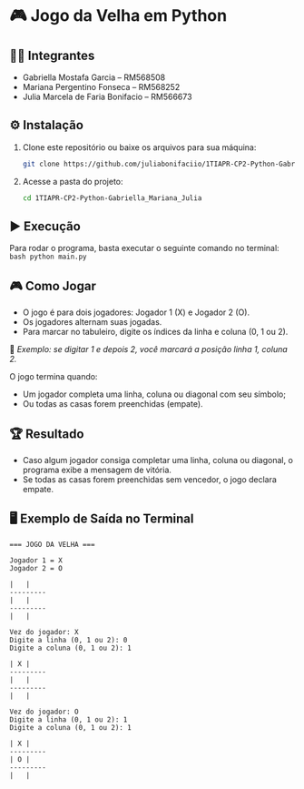 # 🎮 Jogo da Velha em Python

## 👩‍💻 Integrantes
- Gabriella Mostafa Garcia – RM568508  
- Mariana Pergentino Fonseca – RM568252  
- Julia Marcela de Faria Bonifacio – RM566673  

## ⚙️ Instalação

1. Clone este repositório ou baixe os arquivos para sua máquina:
   ```bash
   git clone https://github.com/juliabonifaciio/1TIAPR-CP2-Python-Gabriella_Mariana_Julia.git
    ```

2. Acesse a pasta do projeto:
    ```bash
    cd 1TIAPR-CP2-Python-Gabriella_Mariana_Julia
    ```

## ▶️ Execução

Para rodar o programa, basta executar o seguinte comando no terminal:
    ```bash
    python main.py
    ```

## 🎮 Como Jogar
- O jogo é para dois jogadores: Jogador 1 (X) e Jogador 2 (O).
- Os jogadores alternam suas jogadas.
- Para marcar no tabuleiro, digite os índices da linha e coluna (0, 1 ou 2).

📌 _Exemplo: se digitar 1 e depois 2, você marcará a posição linha 1, coluna 2._

O jogo termina quando:
- Um jogador completa uma linha, coluna ou diagonal com seu símbolo;
- Ou todas as casas forem preenchidas (empate).

## 🏆 Resultado
- Caso algum jogador consiga completar uma linha, coluna ou diagonal, o programa exibe a mensagem de vitória.
- Se todas as casas forem preenchidas sem vencedor, o jogo declara empate.

## 🖥️ Exemplo de Saída no Terminal
    === JOGO DA VELHA ===

    Jogador 1 = X
    Jogador 2 = O

    |   |  
    ---------
    |   |  
    ---------
    |   |  

    Vez do jogador: X
    Digite a linha (0, 1 ou 2): 0
    Digite a coluna (0, 1 ou 2): 1

    | X |  
    ---------
    |   |  
    ---------
    |   |  

    Vez do jogador: O
    Digite a linha (0, 1 ou 2): 1
    Digite a coluna (0, 1 ou 2): 1

    | X |  
    ---------
    | O |  
    ---------
    |   |  
